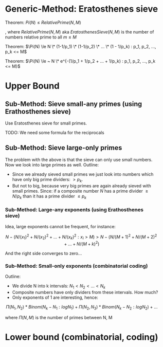 # Generic-Method: Eratosthenes sieve

Theorem: $Pi(N) \le RelativePrime(N,M)$

, where $RelativePrime(N, M)$ aka $EratosthenesSieve(N, M)$ is the number of numbers relative prime to all $m \le M$

Theorem: $\Pi(N) \le N \* (1-1/p_1) \* (1-1/p_2) \* ... \* (1 - 1/p_k) : p_1, p_2, ..., p_k <= M$

Theorem: $\Pi(N) \le ~ N \* e^{-(1/p_1 + 1/p_2 + ... + 1/p_k) : p_1, p_2, ..., p_k <= M}$

# Upper Bound

## Sub-Method: Sieve small-any primes (using Erathosthenes sieve)

Use Eratosthenes sieve for small primes. 

TODO: We need some formula for the reciprocals

## Sub-Method: Sieve large-only primes
The problem with the above is that the sieve can only use small numbers. Now we look into large primes as well. Outline:

* Since we already sieved small primes we just look into numbers which have only big prime dividers: $> p_k$.
* But not to big, because very big primes are again already sieved with small primes. Since: if a composite number $N$ has a prime divider $\ge N / p_k$ than it has a prime divider $\le p_k$

### Sub-Method: Large-any exponents (using Erathosthenes sieve)

Idea, large exponents cannot be frequent, for instance:

$$
N - (N / (x_1)^2 + N / (x_2)^2 +...+ N / (x_k)^2 : x_i > M) > N - (N/(M+1)^2 + N/(M+2)^2 + ... + N/(M+k)^2) 
$$

And the right side converges to zero...

### Sub-Method: Small-only exponents (combinatorial coding)

Outline:

* We divide N into k intervals: $N_1 < N_2 < ... < N_k$
* Composite numbers have only dividers from these intervals. How much?
* Only exponents of 1 are interesting, hence:

$$
\Pi(N_1, N_2) * Binom(N_k - N_1 : log N_1) + \Pi(N_2, N_3) * Binom(N_k - N_2 : log N_2) + ... 
$$

where $\Pi(N, M)$ is the number of primes between N, M

# Lower bound (combinatorial, coding)

